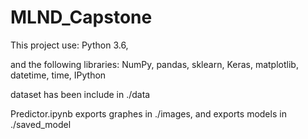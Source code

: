 # MLND_Capstone

This project use: Python 3.6,

and the following libraries: NumPy, pandas, sklearn, Keras, matplotlib, datetime, time, IPython


dataset has been include in ./data

Predictor.ipynb exports graphes in ./images, and exports models in ./saved_model
